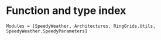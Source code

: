 # Function and type index

```@autodocs
Modules = [SpeedyWeather, Architectures, RingGrids.Utils, SpeedyWeather.SpeedyParameters]
```
